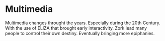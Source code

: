 # Multimedia

Multimedia changes throught the years.
Especially during the 20th Century.
With the use of ELIZA that brought early interactivity.
Zork lead many people to control their own destiny.
Eventually bringing more epiphanies.

